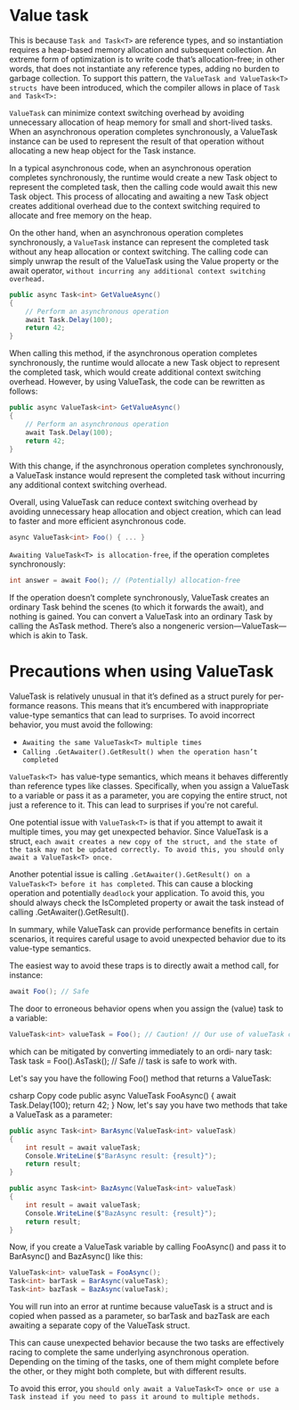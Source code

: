 # Value task
This is because `Task and Task<T>` are reference types, and so instantiation requires a heap-based memory allocation and subsequent collection. An extreme form of optimization is to write code that’s allocation-free; in other words, that does not instantiate any reference types, adding no burden to garbage collection. To support this pattern, the `ValueTask and ValueTask<T> structs `have been introduced, which the compiler allows in place of `Task and Task<T>:`

`ValueTask` can minimize context switching overhead by avoiding unnecessary allocation of heap memory for small and short-lived tasks. When an asynchronous operation completes synchronously, a ValueTask instance can be used to represent the result of that operation without allocating a new heap object for the Task instance.

In a typical asynchronous code, when an asynchronous operation completes synchronously, the runtime would create a new Task object to represent the completed task, then the calling code would await this new Task object. This process of allocating and awaiting a new Task object creates additional overhead due to the context switching required to allocate and free memory on the heap.

On the other hand, when an asynchronous operation completes synchronously, a `ValueTask` instance can represent the completed task without any heap allocation or context switching. The calling code can simply unwrap the result of the ValueTask using the Value property or the await operator, `without incurring any additional context switching overhead.`

```c#
public async Task<int> GetValueAsync()
{
    // Perform an asynchronous operation
    await Task.Delay(100);
    return 42;
}

```

When calling this method, if the asynchronous operation completes synchronously, the runtime would allocate a new Task<int> object to represent the completed task, which would create additional context switching overhead. However, by using ValueTask, the code can be rewritten as follows:

```c#
public async ValueTask<int> GetValueAsync()
{
    // Perform an asynchronous operation
    await Task.Delay(100);
    return 42;
}
```
With this change, if the asynchronous operation completes synchronously, a ValueTask<int> instance would represent the completed task without incurring any additional context switching overhead.

Overall, using ValueTask can reduce context switching overhead by avoiding unnecessary heap allocation and object creation, which can lead to faster and more efficient asynchronous code.
```c#
async ValueTask<int> Foo() { ... }
```
`Awaiting ValueTask<T> is allocation-free`, if the operation completes synchronously:
```c#
int answer = await Foo(); // (Potentially) allocation-free
```
If the operation doesn’t complete synchronously, ValueTask<T> creates an ordinary
Task<T> behind the scenes (to which it forwards the await), and nothing is gained. You can convert a ValueTask<T> into an ordinary Task<T> by calling the AsTask
method.
There’s also a nongeneric version—ValueTask—which is akin to Task.
# Precautions when using ValueTask<T>
ValueTask<T> is relatively unusual in that it’s defined as a struct purely for per‐ formance reasons. This means that it’s encumbered with inappropriate value-type semantics that can lead to surprises. To avoid incorrect behavior, you must avoid the following:
  -  `Awaiting the same ValueTask<T> multiple times`
  -  `Calling .GetAwaiter().GetResult() when the operation hasn’t completed`

 `ValueTask<T> `has value-type semantics, which means it behaves differently than reference types like classes. Specifically, when you assign a ValueTask<T> to a variable or pass it as a parameter, you are copying the entire struct, not just a reference to it. This can lead to surprises if you're not careful.

One potential issue with `ValueTask<T>` is that if you attempt to await it multiple times, you may get unexpected behavior. Since ValueTask<T> is a struct, `each await creates a new copy of the struct, and the state of the task may not be updated correctly. To avoid this, you should only await a ValueTask<T> once.`

Another potential issue is calling `.GetAwaiter().GetResult() on a ValueTask<T> before it has completed`. This can cause a blocking operation and potentially `deadlock` your application. To avoid this, you should always check the IsCompleted property or await the task instead of calling .GetAwaiter().GetResult().

In summary, while ValueTask<T> can provide performance benefits in certain scenarios, it requires careful usage to avoid unexpected behavior due to its value-type semantics.

The easiest way to avoid these traps is to directly await a method call, for instance:
```c#
await Foo(); // Safe
```
The door to erroneous behavior opens when you assign the (value) task to a variable:
```c#
ValueTask<int> valueTask = Foo(); // Caution! // Our use of valueTask can now lead to errors.
```
which can be mitigated by converting immediately to an ordi‐ nary task:
Task<int> task = Foo().AsTask(); // Safe // task is safe to work with.


Let's say you have the following Foo() method that returns a ValueTask<int>:

csharp
Copy code
public async ValueTask<int> FooAsync()
{
    await Task.Delay(100);
    return 42;
}
Now, let's say you have two methods that take a ValueTask<int> as a parameter:

```c#
public async Task<int> BarAsync(ValueTask<int> valueTask)
{
    int result = await valueTask;
    Console.WriteLine($"BarAsync result: {result}");
    return result;
}

public async Task<int> BazAsync(ValueTask<int> valueTask)
{
    int result = await valueTask;
    Console.WriteLine($"BazAsync result: {result}");
    return result;
}
```
Now, if you create a ValueTask<int> variable by calling FooAsync() and pass it to BarAsync() and BazAsync() like this:
```c#
ValueTask<int> valueTask = FooAsync();
Task<int> barTask = BarAsync(valueTask);
Task<int> bazTask = BazAsync(valueTask);
```
You will run into an error at runtime because valueTask is a struct and is copied when passed as a parameter, so barTask and bazTask are each awaiting a separate copy of the ValueTask<int> struct.

This can cause unexpected behavior because the two tasks are effectively racing to complete the same underlying asynchronous operation. Depending on the timing of the tasks, one of them might complete before the other, or they might both complete, but with different results.

To avoid this error, you `should only await a ValueTask<T> once or use a Task instead if you need to pass it around to multiple methods.`